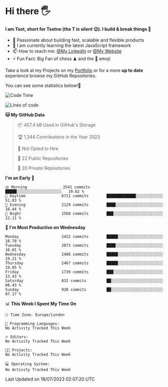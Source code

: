 # Hi there :raised_hand_with_fingers_splayed:
#### I am Tsot, short for Tsotne (the T is silent :wink:). I build & break things :space_invader:
- :telescope: Passionate about building fast, scalable and flexible products
- :seedling: I am currently learning the latest JavaScript framework 
- :mailbox: How to reach me: [@My LinkedIn](https://www.linkedin.com/in/tsotne-gvadzabia/) or [@My Website](https://tsotne.co.uk/contact)
- :zap: Fun Fact: Big Fan of chess ♟ and the 👾 emoji

Take a look at my Projects on my [Portfolio](https://tsotne.co.uk/) or for a more **up to date** experience browse my GitHub Repositories.

You can see some statistics below!:space_invader:
<!--START_SECTION:waka-->
![Code Time](http://img.shields.io/badge/Code%20Time-761%20hrs%202%20mins-blue)

![Lines of code](https://img.shields.io/badge/From%20Hello%20World%20I%27ve%20Written-6.5%20million%20lines%20of%20code-blue)

**🐱 My GitHub Data** 

> 📦 457.4 kB Used in GitHub's Storage 
 > 
> 🏆 1,344 Contributions in the Year 2023
 > 
> 🚫 Not Opted to Hire
 > 
> 📜 22 Public Repositories 
 > 
> 🔑 20 Private Repositories 
 > 
**I'm an Early 🐤** 

```text
🌞 Morning                2541 commits        █████░░░░░░░░░░░░░░░░░░░░   19.62 % 
🌆 Daytime                6711 commits        █████████████░░░░░░░░░░░░   51.83 % 
🌃 Evening                2129 commits        ████░░░░░░░░░░░░░░░░░░░░░   16.44 % 
🌙 Night                  1568 commits        ███░░░░░░░░░░░░░░░░░░░░░░   12.11 % 
```
📅 **I'm Most Productive on Wednesday** 

```text
Monday                   2422 commits        █████░░░░░░░░░░░░░░░░░░░░   18.70 % 
Tuesday                  2073 commits        ████░░░░░░░░░░░░░░░░░░░░░   16.01 % 
Wednesday                2488 commits        █████░░░░░░░░░░░░░░░░░░░░   19.21 % 
Thursday                 2467 commits        █████░░░░░░░░░░░░░░░░░░░░   19.05 % 
Friday                   1739 commits        ███░░░░░░░░░░░░░░░░░░░░░░   13.43 % 
Saturday                 832 commits         ██░░░░░░░░░░░░░░░░░░░░░░░   06.43 % 
Sunday                   928 commits         ██░░░░░░░░░░░░░░░░░░░░░░░   07.17 % 
```


📊 **This Week I Spent My Time On** 

```text
🕑︎ Time Zone: Europe/London

💬 Programming Languages: 
No Activity Tracked This Week

🔥 Editors: 
No Activity Tracked This Week

🐱‍💻 Projects: 
No Activity Tracked This Week

💻 Operating System: 
No Activity Tracked This Week
```


 Last Updated on 18/07/2023 02:07:20 UTC
<!--END_SECTION:waka-->
